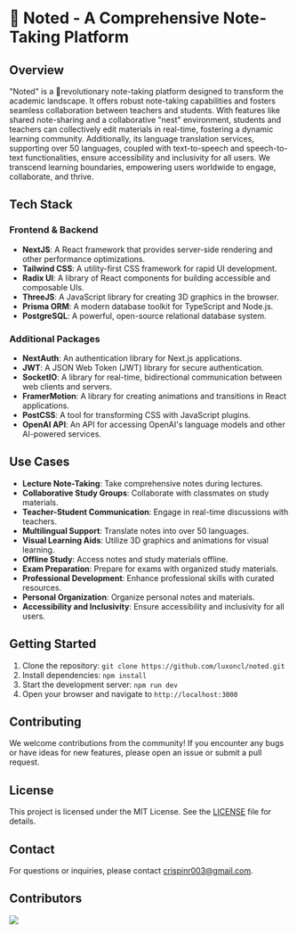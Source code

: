 # 📝 Noted - A Comprehensive Note-Taking Platform

## Overview

"Noted" is a 🚀revolutionary note-taking platform designed to transform the academic landscape. It offers robust note-taking capabilities and fosters seamless collaboration between teachers and students. With features like shared note-sharing and a collaborative "nest" environment, students and teachers can collectively edit materials in real-time, fostering a dynamic learning community. Additionally, its language translation services, supporting over 50 languages, coupled with text-to-speech and speech-to-text functionalities, ensure accessibility and inclusivity for all users. We transcend learning boundaries, empowering users worldwide to engage, collaborate, and thrive.

## Tech Stack

### Frontend & Backend

- **NextJS**: A React framework that provides server-side rendering and other performance optimizations.
- **Tailwind CSS**: A utility-first CSS framework for rapid UI development.
- **Radix UI**: A library of React components for building accessible and composable UIs.
- **ThreeJS**: A JavaScript library for creating 3D graphics in the browser.
- **Prisma ORM**: A modern database toolkit for TypeScript and Node.js.
- **PostgreSQL**: A powerful, open-source relational database system.

### Additional Packages

- **NextAuth**: An authentication library for Next.js applications.
- **JWT**: A JSON Web Token (JWT) library for secure authentication.
- **SocketIO**: A library for real-time, bidirectional communication between web clients and servers.
- **FramerMotion**: A library for creating animations and transitions in React applications.
- **PostCSS**: A tool for transforming CSS with JavaScript plugins.
- **OpenAI API**: An API for accessing OpenAI's language models and other AI-powered services.

## Use Cases

- **Lecture Note-Taking**: Take comprehensive notes during lectures.
- **Collaborative Study Groups**: Collaborate with classmates on study materials.
- **Teacher-Student Communication**: Engage in real-time discussions with teachers.
- **Multilingual Support**: Translate notes into over 50 languages.
- **Visual Learning Aids**: Utilize 3D graphics and animations for visual learning.
- **Offline Study**: Access notes and study materials offline.
- **Exam Preparation**: Prepare for exams with organized study materials.
- **Professional Development**: Enhance professional skills with curated resources.
- **Personal Organization**: Organize personal notes and materials.
- **Accessibility and Inclusivity**: Ensure accessibility and inclusivity for all users.

## Getting Started

1. Clone the repository: `git clone https://github.com/luxoncl/noted.git`
2. Install dependencies: `npm install`
3. Start the development server: `npm run dev`
4. Open your browser and navigate to `http://localhost:3000`

## Contributing

We welcome contributions from the community! If you encounter any bugs or have ideas for new features, please open an issue or submit a pull request.

## License

This project is licensed under the MIT License. See the [LICENSE](LICENSE) file for details.


## Contact

For questions or inquiries, please contact [crispinr003@gmail.com](mailto:crispinr003@gmail.com).

 ## Contributors


<a href = "https://github.com/luxoncl/noted/graphs/contributors">
  <img src = "https://contrib.rocks/image?repo=luxoncl/noted">
</a>



